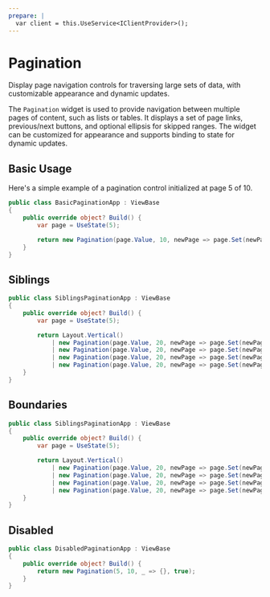 ```yaml
---
prepare: |
  var client = this.UseService<IClientProvider>();
---
```


# Pagination

<Ingress>
Display page navigation controls for traversing large sets of data, with customizable appearance and dynamic updates.
</Ingress>

The `Pagination` widget is used to provide navigation between multiple pages of content, such as lists or tables. It displays a set of page links, previous/next buttons, and optional ellipsis for skipped ranges. The widget can be customized for appearance and supports binding to state for dynamic updates.

## Basic Usage

Here's a simple example of a pagination control initialized at page 5 of 10.

```csharp demo-below
public class BasicPaginationApp : ViewBase
{
    public override object? Build() {
        var page = UseState(5);

        return new Pagination(page.Value, 10, newPage => page.Set(newPage.Value));
    }
}
```

## Siblings

```csharp demo-tabs 
public class SiblingsPaginationApp : ViewBase
{
    public override object? Build() {
        var page = UseState(5);

        return Layout.Vertical()
            | new Pagination(page.Value, 20, newPage => page.Set(newPage.Value)).Siblings(0)
            | new Pagination(page.Value, 20, newPage => page.Set(newPage.Value)).Siblings(1)
            | new Pagination(page.Value, 20, newPage => page.Set(newPage.Value)).Siblings(2)
            | new Pagination(page.Value, 20, newPage => page.Set(newPage.Value)).Siblings(3);
    }
}
```

## Boundaries

```csharp demo-tabs 
public class SiblingsPaginationApp : ViewBase
{
    public override object? Build() {
        var page = UseState(5);

        return Layout.Vertical()
            | new Pagination(page.Value, 20, newPage => page.Set(newPage.Value)).Boundaries(0)
            | new Pagination(page.Value, 20, newPage => page.Set(newPage.Value)).Boundaries(1)
            | new Pagination(page.Value, 20, newPage => page.Set(newPage.Value)).Boundaries(2)
            | new Pagination(page.Value, 20, newPage => page.Set(newPage.Value)).Boundaries(3);
    }
}
```

## Disabled

```csharp demo-tabs
public class DisabledPaginationApp : ViewBase
{
    public override object? Build() {
        return new Pagination(5, 10, _ => {}, true);
    }
}
```

<WidgetDocs Type="Ivy.Pagination" ExtensionTypes="Ivy.PaginationExtensions" SourceUrl="https://github.com/Ivy-Interactive/Ivy-Framework/blob/main/Ivy/Widgets/Pagination.cs"/>